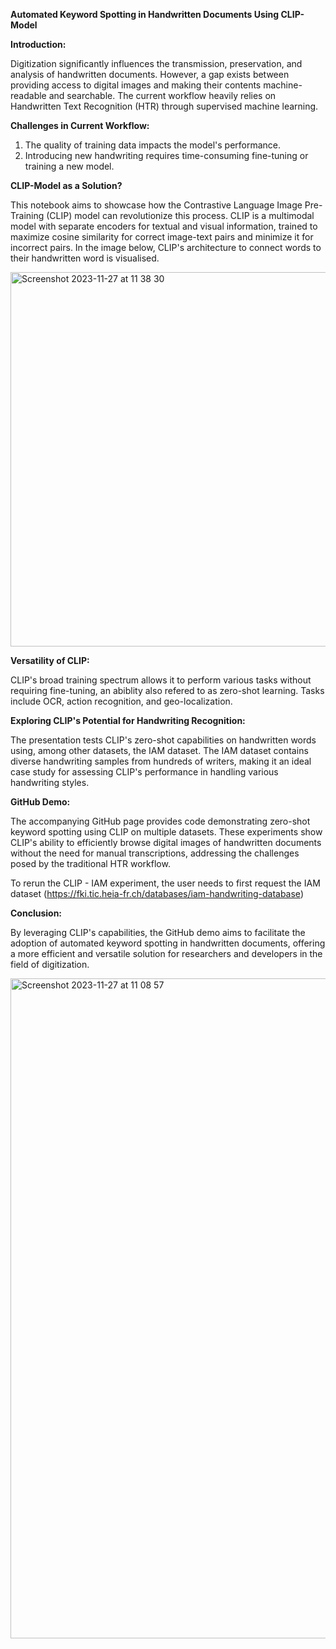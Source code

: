 **Automated Keyword Spotting in Handwritten Documents Using CLIP-Model**

**Introduction:**

Digitization significantly influences the transmission, preservation, and analysis of handwritten documents. However, a gap exists between providing access to digital images and making their contents machine-readable and searchable. The current workflow heavily relies on Handwritten Text Recognition (HTR) through supervised machine learning.

**Challenges in Current Workflow:**

1. The quality of training data impacts the model's performance.
2. Introducing new handwriting requires time-consuming fine-tuning or training a new model.

**CLIP-Model as a Solution?**

This notebook aims to showcase how the Contrastive Language Image Pre-Training (CLIP) model can revolutionize this process. CLIP is a multimodal model with separate encoders for textual and visual information, trained to maximize cosine similarity for correct image-text pairs and minimize it for incorrect pairs. In the image below, CLIP's architecture to connect words to their handwritten word is visualised.

<img width="599" alt="Screenshot 2023-11-27 at 11 38 30" src="https://github.com/eXtant-CMG/Zeroshot/assets/72438295/459bbfc8-d277-4420-b979-90f1eb9f4c86">

**Versatility of CLIP:**

CLIP's broad training spectrum allows it to perform various tasks without requiring fine-tuning, an abiblity also refered to as zero-shot learning. Tasks include OCR, action recognition, and geo-localization.

**Exploring CLIP's Potential for Handwriting Recognition:**

The presentation tests CLIP's zero-shot capabilities on handwritten words using, among other datasets, the IAM dataset. The IAM dataset contains diverse handwriting samples from hundreds of writers, making it an ideal case study for assessing CLIP's performance in handling various handwriting styles.

**GitHub Demo:**

The accompanying GitHub page provides code demonstrating zero-shot keyword spotting using CLIP on multiple datasets. These experiments show CLIP's ability to efficiently browse digital images of handwritten documents without the need for manual transcriptions, addressing the challenges posed by the traditional HTR workflow.

To rerun the CLIP - IAM experiment, the user needs to first request the IAM dataset (https://fki.tic.heia-fr.ch/databases/iam-handwriting-database)

**Conclusion:**

By leveraging CLIP's capabilities, the GitHub demo aims to facilitate the adoption of automated keyword spotting in handwritten documents, offering a more efficient and versatile solution for researchers and developers in the field of digitization.

<img width="1056" alt="Screenshot 2023-11-27 at 11 08 57" src="https://github.com/eXtant-CMG/Zeroshot/assets/72438295/aa6ff0bd-e1ae-4990-8482-43d70b174717">

